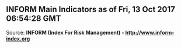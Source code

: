 ## INFORM Main Indicators as of Fri, 13 Oct 2017 06:54:28 GMT

Source: **INFORM (Index For Risk Management) - http://www.inform-index.org**